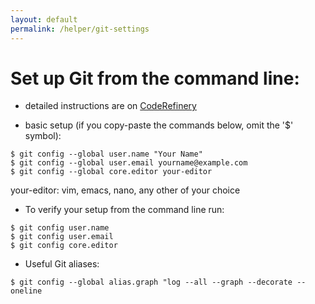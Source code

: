```yaml
---
layout: default
permalink: /helper/git-settings
---
```


# Set up Git from the command line:

* detailed instructions are on [CodeRefinery](https://coderefinery.github.io/installation/git/)

* basic setup (if you copy-paste the commands below, omit the '$' symbol):

```shell
$ git config --global user.name "Your Name"
$ git config --global user.email yourname@example.com
$ git config --global core.editor your-editor
```

your-editor: vim, emacs, nano, any other of your choice

* To verify your setup from the command line run:

```shell
$ git config user.name
$ git config user.email
$ git config core.editor
```

* Useful Git aliases:


```shell
$ git config --global alias.graph "log --all --graph --decorate --oneline
```


